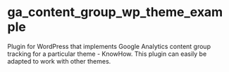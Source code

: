 # ga_content_group_wp_theme_example
Plugin for WordPress that implements Google Analytics content group tracking for a particular theme - KnowHow. This plugin can easily be adapted to work with other themes.
